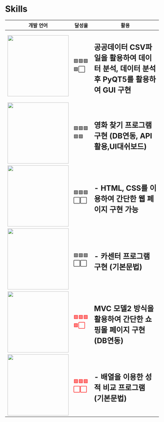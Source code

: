 ---
---

# Skills


|개발 언어|달성율|활용|
|---|---|---|
|<a href="[연결할 링크]" target="_blank"><img width="200" src="https://img.shields.io/badge/Python-20c997??style=flat-square&logo=Python&logoColor=white"/></a>|🟩🟩🟩🟩⬜ | <h2> 공공데이터 CSV파일을 활용하여 데이터 분석, 데이터 분석 후 PyQT5를 활용하여 GUI 구현 </h2>|
|<a href="[연결할 링크]" target="_blank"><img width="200" src="https://img.shields.io/badge/Csharp-e34f26??style=flat-square&logo=C Sharp&logoColor=white"/></a>|🟩🟩🟩🟩🟩| <h2> 영화 찾기 프로그램 구현 (DB연동, API활용,UI대쉬보드)</h2>|
| <a href="[연결할 링크]" target="_blank"><img width="200" src="https://img.shields.io/badge/HTML-E34F26??style=flat-square&logo=HTML&logoColor=white"/></a>|🟩🟩🟩⬜⬜</span>|<h2>- HTML, CSS를 이용하여 간단한 웹 페이지 구현 가능</h2>|
|  <a href="[연결할 링크]" target="_blank"><img width="200" src="https://img.shields.io/badge/JAVA-007396??style=flat-square&logo=JAVA&logoColor=white"/></a>|🟩🟩🟩⬜⬜|<h2>- 카센터 프로그램 구현 (기본문법)</h2>|
| <a href="[연결할 링크]" target="_blank"><img width="200" src="https://img.shields.io/badge/JAVAScript-F7DF1E??style=flat-square&logo=JAVASCRIPT&logoColor=white"/></a>|<span style="color:red">🟩🟩🟩🟩⬜</span>|<h2> MVC 모델2 방식을 활용하여 간단한 쇼핑몰 페이지 구현 (DB연동)</h2>|
| <a href="[연결할 링크]" target="_blank"><img width="200" src="https://img.shields.io/badge/C-A8B9CC??style=flat-square&logo=C&logoColor=white"/></a>|<span style="color:red">🟩🟩🟩⬜⬜</span>|<h2>- 배열을 이용한 성적 비교 프로그램 (기본문법)</h2>|
